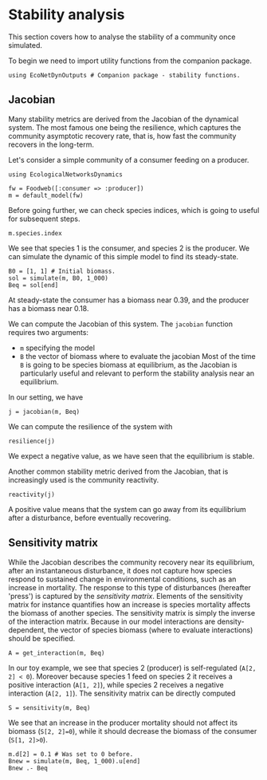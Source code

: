 # Stability analysis

This section covers how to analyse the stability of a community once simulated.

To begin we need to import utility functions from the companion package.

```@example econetd
using EcoNetDynOutputs # Companion package - stability functions.
```

## Jacobian

Many stability metrics are derived from the Jacobian of the dynamical system.
The most famous one being the resilience, which captures the community
asymptotic recovery rate, that is, how fast the community recovers in the
long-term.

Let's consider a simple community of a consumer feeding on a producer.

```@example econetd
using EcologicalNetworksDynamics

fw = Foodweb([:consumer => :producer])
m = default_model(fw)
```

Before going further, we can check species indices, which is going to 
useful for subsequent steps.

```@example econetd
m.species.index
```

We see that species 1 is the consumer, and species 2 is the producer.
We can simulate the dynamic of this simple model to find its steady-state.

```@example econetd
B0 = [1, 1] # Initial biomass.
sol = simulate(m, B0, 1_000)
Beq = sol[end]
```

At steady-state the consumer has a biomass near 0.39, 
and the producer has a biomass near 0.18.

We can compute the Jacobian of this system.
The `jacobian` function requires two arguments:
- `m` specifying the model
- `B` the vector of biomass where to evaluate the jacobian
Most of the time `B` is going to be species biomass at equilibrium,
as the Jacobian is particularly useful and relevant to perform the stability analysis near an equilibrium.

In our setting, we have

```@example econetd
j = jacobian(m, Beq)
```

We can compute the resilience of the system with


```@example econetd
resilience(j)
```

We expect a negative value, as we have seen that the equilibrium is stable.

Another common stability metric derived from the Jacobian, that is
increasingly used is the community reactivity.

```@example econetd
reactivity(j)
```

A positive value means that the system can go away from its equilibrium after a
disturbance, before eventually recovering.

## Sensitivity matrix

While the Jacobian describes the community recovery near its equilibrium,
after an instantaneous disturbance, it does not capture
how species respond to sustained change in environmental conditions,
such as an increase in mortality.
The response to this type of disturbances (hereafter 'press') is captured by the
*sensitivity matrix*.
Elements of the sensitivity matrix for instance quantifies how an increase is species mortality
affects the biomass of another species.
The sensitivity matrix is simply the inverse of the interaction matrix.
Because in our model interactions are density-dependent, the vector of species biomass
(where to evaluate interactions) should be specified.

```@example econetd
A = get_interaction(m, Beq)
```

In our toy example, we see that species 2 (producer) is self-regulated (`A[2, 2] < 0`).
Moreover because species 1 feed on species 2 it receives a positive interaction (`A[1, 2]`),
while species 2 receives a negative interaction (`A[2, 1]`).
The sensitivity matrix can be directly computed

```@example econetd
S = sensitivity(m, Beq)
```

We see that an increase in the producer mortality should not affect its biomass (`S[2, 2]=0`),
while it should decrease the biomass of the consumer (`S[1, 2]>0`).

```@example econetd
m.d[2] = 0.1 # Was set to 0 before.
Bnew = simulate(m, Beq, 1_000).u[end]
Bnew .- Beq
```

